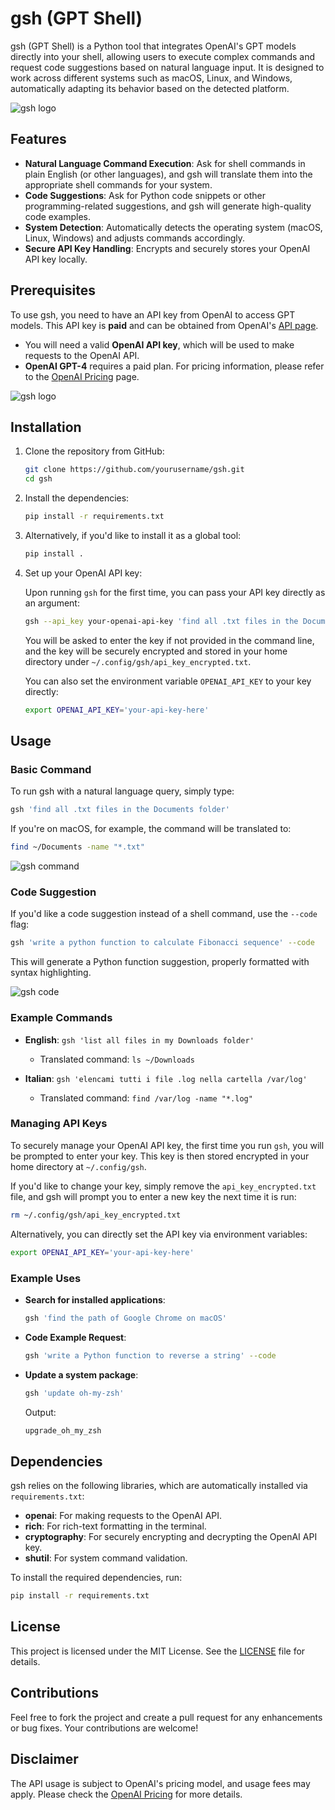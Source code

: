 
# gsh (GPT Shell)

gsh (GPT Shell) is a Python tool that integrates OpenAI's GPT models directly into your shell, allowing users to execute complex commands and request code suggestions based on natural language input. It is designed to work across different systems such as macOS, Linux, and Windows, automatically adapting its behavior based on the detected platform.

![gsh logo](./social_preview.jpg)


## Features

- **Natural Language Command Execution**: Ask for shell commands in plain English (or other languages), and gsh will translate them into the appropriate shell commands for your system.
- **Code Suggestions**: Ask for Python code snippets or other programming-related suggestions, and gsh will generate high-quality code examples.
- **System Detection**: Automatically detects the operating system (macOS, Linux, Windows) and adjusts commands accordingly.
- **Secure API Key Handling**: Encrypts and securely stores your OpenAI API key locally.

## Prerequisites

To use gsh, you need to have an API key from OpenAI to access GPT models. This API key is **paid** and can be obtained from OpenAI's [API page](https://beta.openai.com/signup/).

- You will need a valid **OpenAI API key**, which will be used to make requests to the OpenAI API.
- **OpenAI GPT-4** requires a paid plan. For pricing information, please refer to the [OpenAI Pricing](https://openai.com/pricing/) page.

![gsh logo](./image/gsh.png)

## Installation

1. Clone the repository from GitHub:
   ```bash
   git clone https://github.com/yourusername/gsh.git
   cd gsh
   ```

2. Install the dependencies:
   ```bash
   pip install -r requirements.txt
   ```

3. Alternatively, if you'd like to install it as a global tool:
   ```bash
   pip install .
   ```

4. Set up your OpenAI API key:

   Upon running `gsh` for the first time, you can pass your API key directly as an argument:
   ```bash
   gsh --api_key your-openai-api-key 'find all .txt files in the Documents folder'
   ```

   You will be asked to enter the key if not provided in the command line, and the key will be securely encrypted and stored in your home directory under `~/.config/gsh/api_key_encrypted.txt`.

   You can also set the environment variable `OPENAI_API_KEY` to your key directly:
   ```bash
   export OPENAI_API_KEY='your-api-key-here'
   ```

## Usage

### Basic Command

To run gsh with a natural language query, simply type:
```bash
gsh 'find all .txt files in the Documents folder'
```

If you're on macOS, for example, the command will be translated to:
```bash
find ~/Documents -name "*.txt"
```

![gsh command](./image/im1.png)

### Code Suggestion

If you'd like a code suggestion instead of a shell command, use the `--code` flag:
```bash
gsh 'write a python function to calculate Fibonacci sequence' --code
```

This will generate a Python function suggestion, properly formatted with syntax highlighting.

![gsh code](./image/im2.png)

### Example Commands

- **English**: `gsh 'list all files in my Downloads folder'`
  - Translated command: `ls ~/Downloads`

- **Italian**: `gsh 'elencami tutti i file .log nella cartella /var/log'`
  - Translated command: `find /var/log -name "*.log"`

### Managing API Keys

To securely manage your OpenAI API key, the first time you run `gsh`, you will be prompted to enter your key. This key is then stored encrypted in your home directory at `~/.config/gsh`.

If you'd like to change your key, simply remove the `api_key_encrypted.txt` file, and gsh will prompt you to enter a new key the next time it is run:
```bash
rm ~/.config/gsh/api_key_encrypted.txt
```

Alternatively, you can directly set the API key via environment variables:
```bash
export OPENAI_API_KEY='your-api-key-here'
```

### Example Uses

- **Search for installed applications**:
  ```bash
  gsh 'find the path of Google Chrome on macOS'
  ```

- **Code Example Request**:
  ```bash
  gsh 'write a Python function to reverse a string' --code
  ```

- **Update a system package**:
  ```bash
  gsh 'update oh-my-zsh' 
  ```

  Output:
  ```bash
  upgrade_oh_my_zsh
  ```

## Dependencies

gsh relies on the following libraries, which are automatically installed via `requirements.txt`:

- **openai**: For making requests to the OpenAI API.
- **rich**: For rich-text formatting in the terminal.
- **cryptography**: For securely encrypting and decrypting the OpenAI API key.
- **shutil**: For system command validation.

To install the required dependencies, run:

```bash
pip install -r requirements.txt
```

## License

This project is licensed under the MIT License. See the [LICENSE](./LICENSE) file for details.

## Contributions

Feel free to fork the project and create a pull request for any enhancements or bug fixes. Your contributions are welcome!

## Disclaimer

The API usage is subject to OpenAI's pricing model, and usage fees may apply. Please check the [OpenAI Pricing](https://openai.com/pricing) for more details.
